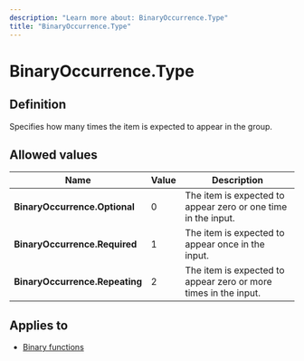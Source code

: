 ```yaml
---
description: "Learn more about: BinaryOccurrence.Type"
title: "BinaryOccurrence.Type"
---
```

# BinaryOccurrence.Type

## Definition

Specifies how many times the item is expected to appear in the group.

## Allowed values

|Name|Value|Description|
|------------|--|-------------|
|**BinaryOccurrence.Optional**|0|The item is expected to appear zero or one time in the input.|
|**BinaryOccurrence.Required**|1|The item is expected to appear once in the input.|
|**BinaryOccurrence.Repeating**|2|The item is expected to appear zero or more times in the input.|

## Applies to

* [Binary functions](binary-functions.md)
